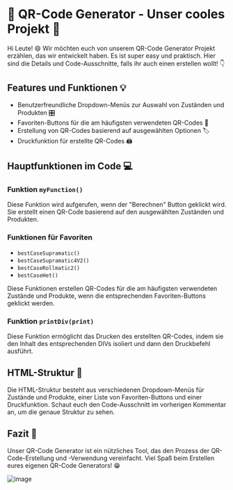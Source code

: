 # 🌟 QR-Code Generator - Unser cooles Projekt 🌟

Hi Leute! 😄 Wir möchten euch von unserem QR-Code Generator Projekt erzählen, das wir entwickelt haben. Es ist super easy und praktisch. Hier sind die Details und Code-Ausschnitte, falls ihr auch einen erstellen wollt! 👇

## Features und Funktionen 💡
- Benutzerfreundliche Dropdown-Menüs zur Auswahl von Zuständen und Produkten 🎛️
- Favoriten-Buttons für die am häufigsten verwendeten QR-Codes 🌠
- Erstellung von QR-Codes basierend auf ausgewählten Optionen 🏷️
- Druckfunktion für erstellte QR-Codes 🖨️

## Hauptfunktionen im Code 💻

### Funktion `myFunction()`
Diese Funktion wird aufgerufen, wenn der "Berechnen" Button geklickt wird. Sie erstellt einen QR-Code basierend auf den ausgewählten Zuständen und Produkten.

### Funktionen für Favoriten
- `bestCaseSupramatic()`
- `bestCaseSupramatic4V2()`
- `bestCaseRollmatic2()`
- `bestCaseHet()`

Diese Funktionen erstellen QR-Codes für die am häufigsten verwendeten Zustände und Produkte, wenn die entsprechenden Favoriten-Buttons geklickt werden.

### Funktion `printDiv(print)`
Diese Funktion ermöglicht das Drucken des erstellten QR-Codes, indem sie den Inhalt des entsprechenden DIVs isoliert und dann den Druckbefehl ausführt.

## HTML-Struktur 📄
Die HTML-Struktur besteht aus verschiedenen Dropdown-Menüs für Zustände und Produkte, einer Liste von Favoriten-Buttons und einer Druckfunktion. Schaut euch den Code-Ausschnitt im vorherigen Kommentar an, um die genaue Struktur zu sehen.

## Fazit 🎉
Unser QR-Code Generator ist ein nützliches Tool, das den Prozess der QR-Code-Erstellung und -Verwendung vereinfacht. Viel Spaß beim Erstellen eures eigenen QR-Code Generators! 😁

![image](https://user-images.githubusercontent.com/28901069/180406053-c7806707-84e4-4664-85f9-4200afb843fa.png)
